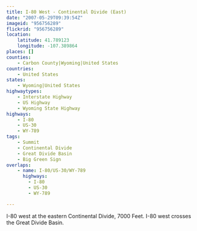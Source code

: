 ```yaml
---
title: I-80 West - Continental Divide (East)
date: "2007-05-29T09:39:54Z"
imageid: "956756289"
flickrid: "956756289"
location:
    latitude: 41.789123
    longitude: -107.389864
places: []
counties:
    - Carbon County|Wyoming|United States
countries:
    - United States
states:
    - Wyoming|United States
highwaytypes:
    - Interstate Highway
    - US Highway
    - Wyoming State Highway
highways:
    - I-80
    - US-30
    - WY-789
tags:
    - Summit
    - Continental Divide
    - Great Divide Basin
    - Big Green Sign
overlaps:
    - name: I-80/US-30/WY-789
      highways:
        - I-80
        - US-30
        - WY-789

---
```

I-80 west at the eastern Continental Divide, 7000 Feet.  I-80 west crosses the Great Divide Basin.